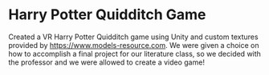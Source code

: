 # Harry Potter Quidditch Game
Created a VR Harry Potter Quidditch game using Unity and custom textures provided by https://www.models-resource.com.
We were given a choice on how to accomplish a final project for our literature class, so we decided with the professor and we were allowed to create a video game!

